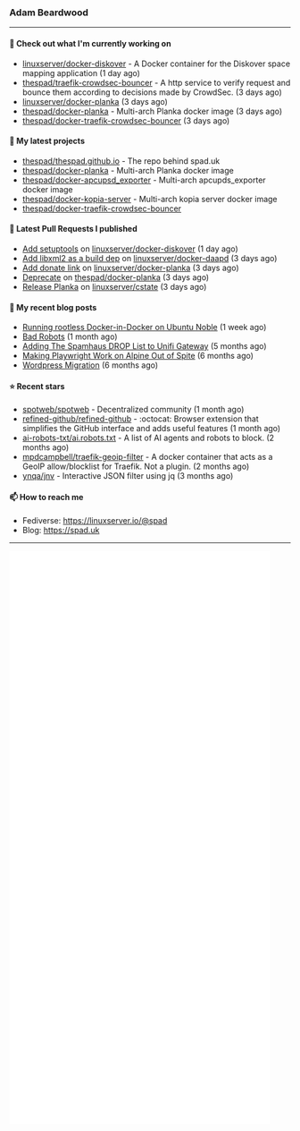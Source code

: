 ### Adam Beardwood
---
#### 👷 Check out what I'm currently working on

- [linuxserver/docker-diskover](https://github.com/linuxserver/docker-diskover) - A Docker container for the Diskover space mapping application (1 day ago)
- [thespad/traefik-crowdsec-bouncer](https://github.com/thespad/traefik-crowdsec-bouncer) - A http service to verify request and bounce them according to decisions made by CrowdSec. (3 days ago)
- [linuxserver/docker-planka](https://github.com/linuxserver/docker-planka) (3 days ago)
- [thespad/docker-planka](https://github.com/thespad/docker-planka) - Multi-arch Planka docker image (3 days ago)
- [thespad/docker-traefik-crowdsec-bouncer](https://github.com/thespad/docker-traefik-crowdsec-bouncer) (3 days ago)

#### 🌱 My latest projects

- [thespad/thespad.github.io](https://github.com/thespad/thespad.github.io) - The repo behind spad.uk
- [thespad/docker-planka](https://github.com/thespad/docker-planka) - Multi-arch Planka docker image
- [thespad/docker-apcupsd_exporter](https://github.com/thespad/docker-apcupsd_exporter) - Multi-arch apcupds_exporter docker image
- [thespad/docker-kopia-server](https://github.com/thespad/docker-kopia-server) - Multi-arch kopia server docker image 
- [thespad/docker-traefik-crowdsec-bouncer](https://github.com/thespad/docker-traefik-crowdsec-bouncer)

#### 🔨 Latest Pull Requests I published

- [Add setuptools](https://github.com/linuxserver/docker-diskover/pull/65) on [linuxserver/docker-diskover](https://github.com/linuxserver/docker-diskover) (1 day ago)
- [Add libxml2 as a build dep](https://github.com/linuxserver/docker-daapd/pull/91) on [linuxserver/docker-daapd](https://github.com/linuxserver/docker-daapd) (3 days ago)
- [Add donate link](https://github.com/linuxserver/docker-planka/pull/2) on [linuxserver/docker-planka](https://github.com/linuxserver/docker-planka) (3 days ago)
- [Deprecate](https://github.com/thespad/docker-planka/pull/11) on [thespad/docker-planka](https://github.com/thespad/docker-planka) (3 days ago)
- [Release Planka](https://github.com/linuxserver/cstate/pull/236) on [linuxserver/cstate](https://github.com/linuxserver/cstate) (3 days ago)

#### 📜 My recent blog posts

- [Running rootless Docker-in-Docker on Ubuntu Noble](https://www.spad.uk/posts/rootless-dind-noble/) (1 week ago)
- [Bad Robots](https://www.spad.uk/posts/bad-robots/) (1 month ago)
- [Adding The Spamhaus DROP List to Unifi Gateway](https://www.spad.uk/posts/adding-spamhaus-drop-list-to-unifi-gateway/) (5 months ago)
- [Making Playwright Work on Alpine Out of Spite](https://www.spad.uk/posts/making-playwright-work-on-alpine-out-of-spite/) (6 months ago)
- [Wordpress Migration](https://www.spad.uk/posts/wordpress-migration/) (6 months ago)

#### ⭐ Recent stars

- [spotweb/spotweb](https://github.com/spotweb/spotweb) - Decentralized community (1 month ago)
- [refined-github/refined-github](https://github.com/refined-github/refined-github) - :octocat: Browser extension that simplifies the GitHub interface and adds useful features (1 month ago)
- [ai-robots-txt/ai.robots.txt](https://github.com/ai-robots-txt/ai.robots.txt) - A list of AI agents and robots to block. (2 months ago)
- [mpdcampbell/traefik-geoip-filter](https://github.com/mpdcampbell/traefik-geoip-filter) - A docker container that acts as a GeoIP allow/blocklist for Traefik. Not a plugin. (2 months ago)
- [ynqa/jnv](https://github.com/ynqa/jnv) - Interactive JSON filter using jq (3 months ago)

#### 📫 How to reach me
- Fediverse: https://linuxserver.io/@spad
- Blog: https://spad.uk
---
<img src="https://raw.githubusercontent.com/thespad/thespad/main/github-metrics.svg">
